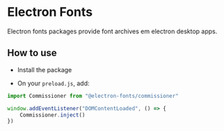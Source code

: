 # Electron Fonts

Electron fonts packages provide font archives em electron desktop apps.

## How to use

* Install the package

* On your `preload.js`, add:

```ts
import Commissioner from "@electron-fonts/commissioner"

window.addEventListener("DOMContentLoaded", () => {
    Commissioner.inject()
})
```
